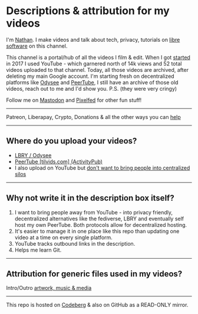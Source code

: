 # Descriptions & attribution for my videos

I'm [Nathan](https://polarhive.ml). I make videos and talk about tech, privacy, tutorials on [libre software](https://polarhive.ml/blog/free-libre-software/) on this channel.

This channel is a portal/hub of all the videos I film & edit. When I got [started](https://polarhive.ml/blog/how-i-got-my-username/) in 2017 I used YouTube - which garnered north of 14k views and 52 total videos uploaded to that channel. Today, all those videos are archived, after deleting my main Google account. I'm starting fresh on decentralized platforms like [Odysee](https://polarhive.ml/odysee) and [PeerTube](https://polarhive.ml/peertube), I still have an archive of those old videos, reach out to me and I'd show you. P.S. (they were very cringy)

Follow me on [Mastodon](https://polarhive.ml/mastodon) and [Pixelfed](https://polarhive.ml/pixelfed) for other fun stuff!

---
Patreon, Liberapay, Crypto, Donations & all the other ways you can [help](https://polarhive.ml/help)

---
## Where do you upload your videos?

- [LBRY / Odysee](https://polarhive.ml/odysee) 
- [PeerTube [tilvids.com] (ActivityPub)](https://polarhive.ml/peertube)
- I also upload on YouTube but [don't want to bring people into centralized silos](https://polarhive.ml/blog/fedi-first)

---
## Why not write it in the description box itself?

1. I want to bring people away from YouTube - into privacy friendly, decentralized alternatives like the fediverse, LBRY and eventually self host my own PeerTube. Both protocols allow for decentralized hosting.
2. It's easier to manage it in one place like this repo than updating one video at a time on every single platform.
3. YouTube tracks outbound links in the description.
4. Helps me learn Git.

---
## Attribution for generic files used in my videos?

Intro/Outro [artwork, music & media](https://codeberg.org/polarhive/videos/src/branch/main/docs/generic/README.md)

---
This repo is hosted on [Codeberg](https://polarhive.ml/videos/notes) & also on GitHub as a READ-ONLY mirror.